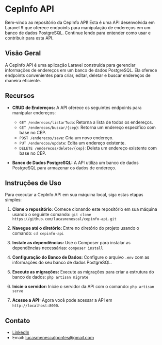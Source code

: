 # CepInfo API

Bem-vindo ao repositório da CepInfo API! Esta é uma API desenvolvida em Laravel 9 que oferece endpoints para manipulação de endereços em um banco de dados PostgreSQL. Continue lendo para entender como usar e contribuir para esta API.

## Visão Geral

A CepInfo API é uma aplicação Laravel construída para gerenciar informações de endereços em um banco de dados PostgreSQL. Ela oferece endpoints convenientes para criar, editar, deletar e buscar endereços de maneira eficiente.

## Recursos

- **CRUD de Endereços:** A API oferece os seguintes endpoints para manipular endereços:
  - `GET /enderecos/listarTudo`: Retorna a lista de todos os endereços.
  - `GET /enderecos/buscar/{cep}`: Retorna um endereço específico com base no CEP.
  - `POST /enderecos/save`: Cria um novo endereço.
  - `PUT /enderecos/update`: Edita um endereço existente.
  - `DELETE /enderecos/delete/{cep}`: Deleta um endereço existente com base no CEP.

- **Banco de Dados PostgreSQL:** A API utiliza um banco de dados PostgreSQL para armazenar os dados de endereço.

## Instruções de Uso

Para executar a CepInfo API em sua máquina local, siga estas etapas simples:

1. **Clone o repositório:** Comece clonando este repositório em sua máquina usando o seguinte comando:
```git clone https://github.com/lucasmenescal/cepinfo-api.git```


2. **Navegue até o diretório:** Entre no diretório do projeto usando o comando:
```cd cepinfo-api```

3. **Instale as dependências:** Use o Composer para instalar as dependências necessárias:
```composer install```

4. **Configuração do Banco de Dados:** Configure o arquivo `.env` com as informações do seu banco de dados PostgreSQL.

5. **Execute as migrações:** Execute as migrações para criar a estrutura do banco de dados:
```php artisan migrate```

6. **Inicie o servidor:** Inicie o servidor da API com o comando:
```php artisan serve```

7. **Acesse a API:** Agora você pode acessar a API em `http://localhost:8000`.

## Contato

- [LinkedIn](https://www.linkedin.com/in/lucasmenescalpontes/)
- Email: lucasmenescalpontes@gmail.com

